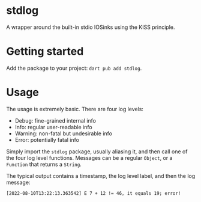 # stdlog

A wrapper around the built-in stdio IOSinks using the KISS principle.

# Getting started

Add the package to your project: `dart pub add stdlog`.

# Usage

The usage is extremely basic. There are four log levels:

* Debug: fine-grained internal info
* Info: regular user-readable info
* Warning: non-fatal but undesirable info
* Error: potentially fatal info

Simply import the `stdlog` package, usually aliasing it, and then call one of the four log level functions. Messages 
can be a regular `Object`, or a `Function` that returns a `String`.

The typical output contains a timestamp, the log level label, and then the log message:

`[2022-08-10T13:22:13.363542] E 7 + 12 != 46, it equals 19; error!`

